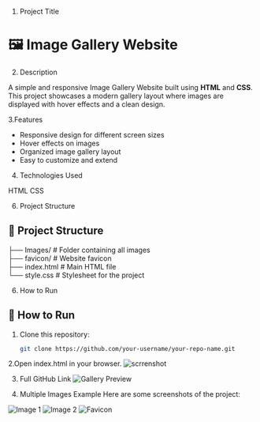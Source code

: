 1. Project Title
   
# 🖼️ Image Gallery Website

2. Description

A simple and responsive Image Gallery Website built using **HTML** and **CSS**.  
This project showcases a modern gallery layout where images are displayed with hover effects and a clean design.

3.Features

- Responsive design for different screen sizes  
- Hover effects on images  
- Organized image gallery layout  
- Easy to customize and extend

4. Technologies Used
   
HTML
CSS

6. Project Structure

## 📂 Project Structure
├── Images/           # Folder containing all images  
├── favicon/          # Website favicon  
├── index.html        # Main HTML file  
└── style.css         # Stylesheet for the project  

6. How to Run

## 🚀 How to Run
1. Clone this repository:  
   ```bash
   git clone https://github.com/your-username/your-repo-name.git

2.Open index.html in your browser.
![scrrenshot](Images/image1.jpg)

3. Full GitHub Link
![Gallery Preview](https://github.com/harshraja45/images_gallery/blob/main/Images/image1.jpg?raw=true)

4. Multiple Images Example
Here are some screenshots of the project:

![Image 1](Images/image1.jpg)
![Image 2](Images/image2.jpeg)
![Favicon](favicon/favicon.ico)

